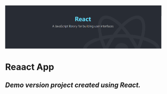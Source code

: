   ![alt text](https://github.com/Reyajul-Islam/react-app/blob/master/reactjs.png?raw=true) <h1>Reaact App</h1>
<h2><i>Demo version project created using React.</i></h2>
